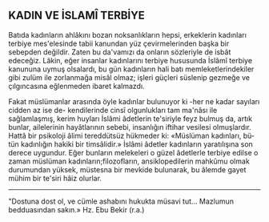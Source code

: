 ## KADIN VE İSLAMÎ TERBİYE

Batıda kadınların ahlâkını bozan noksanlıkların hepsi, erkeklerin kadınları terbiye mes'elesinde tabii kanundan yüz çevirmelerinden başka bir sebepden değildir. Zaten bu da'vamızı da onların sözleriyle de isbât edeceğiz. Lâkin, eğer insanlar kadınlarını terbiye hususunda İslâmî terbiye kanununa uymuş olsalardı, bu gün kadınların hali batı memleketlerindekiler gibi zulüm ile zorlanmağa misâl olmaz; işleri güçleri süslenip gezmeğe ve çılgıncasına eğlenmeden ibaret kalmazdı.

Fakat müslümanlar arasında öyle kadınlar bulunuyor ki -her ne kadar sayıları cidden az ise de- kendilerinde cinsî olgunlukları tam ma'nâsı ile sağlamlaşmış, kerim huyları İslâmi âdet­lerin te'siriyle feyz bulmuş da, artık bunlar, ailelerinin hayâtlarının sebebi, insanlığın iftihar vesilesi olmuşlardır. Hattâ bir psikoloji âlimi tered­dütsüz hükmeder ki: «Müslüman kadınları, bü­tün kadınlığın hakiki bir timsâlidir.» İslâmi âdet­ler kadınların yaratılışına son derece uygundur. Eğer bunların melekeleri o güzel âdetlerle terbiye edilse o zaman müslüman kadınların;filozofla­rın, ansiklopedilerin mahkûmu olmak durumun­dan yüksek, müstesna bir mevkide bulunarak, bu âlemde gayet mühim bir te'siri hâiz olurlar.

***

"Dostuna dost ol, ve cümle ashabını hukukta müsavi tut... Mazlumun bedduasından sakın.» Hz. Ebu Bekir (r.a.)
